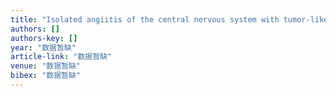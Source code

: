 ```yaml
---
title: "Isolated angiitis of the central nervous system with tumor-like lesion, mimicking brain malignant glioma: a case report and review of the literature"
authors: []
authors-key: []
year: "数据暂缺"
article-link: "数据暂缺"
venue: "数据暂缺"
bibex: "数据暂缺"
---
```

